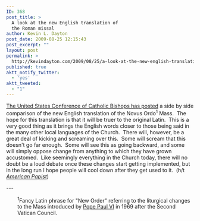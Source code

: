 ```yaml
---
ID: 368
post_title: >
  A look at the new English translation of
  the Roman missal
author: Kevin L. Dayton
post_date: 2009-08-25 12:15:43
post_excerpt: ""
layout: post
permalink: >
  http://kevindayton.com/2009/08/25/a-look-at-the-new-english-translation-of-the-roman-missal/
published: true
aktt_notify_twitter:
  - 'yes'
aktt_tweeted:
  - "1"
---
```

<p><a title="http://www.usccb.org/romanmissal/examples.shtml" href="http://www.usccb.org/romanmissal/examples.shtml" target="_blank">The United States Conference of Catholic Bishops has posted</a> a side by side comparison of the new English translation of the Novus Ordo<sup>1</sup> Mass.&nbsp; The hope for this translation is that it will be truer to the original Latin.&nbsp; This is a very good thing as it brings the English words closer to those being said in the many other local languages of the Church.&nbsp; There will, however, be a great deal of kicking and screaming over this.&nbsp; Some will scream that this doesn't go far enough.&nbsp; Some will see this as going backward, and some will simply oppose change from anything to which they have grown accustomed.&nbsp; Like seemingly  everything in the Church today, there will no doubt be a loud debate once these changes start getting implemented, but in the long run I hope people will cool down after they get used to it.&nbsp; (h/t <a title="http://www.americanpapist.com/2009/08/important-side-by-side-changes-to-mass.html" href="http://www.americanpapist.com/2009/08/important-side-by-side-changes-to-mass.html" target="_blank"><i>American Papist</i></a>)</p>
<p>---</p>
<p style="padding-left: 30px"><sup>1</sup>Fancy Latin phrase for "New Order" referring to the liturgical changes to the Mass introduced by <a title="http://saints.sqpn.com/pope0262.htm" href="http://saints.sqpn.com/pope0262.htm" target="_blank">Pope Paul VI</a> in 1969 after the Second Vatican Council.</p>